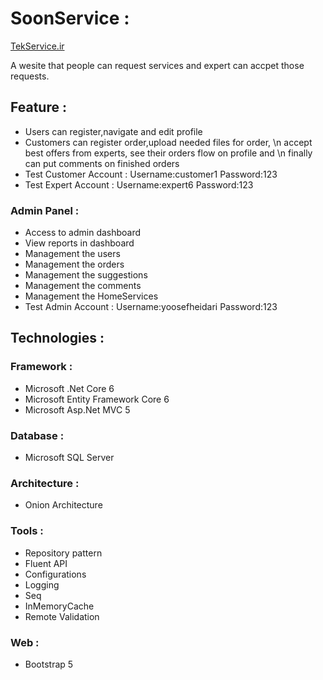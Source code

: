 
# SoonService : 
[TekService.ir](https://stekservice.ir/)
</hr>
A wesite that people can request services and 
expert can accpet those requests.

## Feature :
* Users can register,navigate and edit profile
* Customers can register order,upload needed files for order, \n
 accept best offers from experts, see their orders flow on profile and \n
 finally  can put comments on finished orders 
 * Test Customer Account : Username:customer1 Password:123
 * Test Expert Account : Username:expert6 Password:123

### Admin Panel :
* Access to admin dashboard 
* View reports in dashboard
* Management the users
* Management the orders
* Management the suggestions
* Management the comments
* Management the HomeServices
* Test Admin Account : Username:yoosefheidari Password:123

## Technologies :

### Framework :
* Microsoft .Net Core 6
* Microsoft Entity Framework Core 6 
* Microsoft Asp.Net MVC 5
### Database :
* Microsoft SQL Server 
### Architecture :
* Onion Architecture
### Tools  :
* Repository pattern
* Fluent API
* Configurations
* Logging
* Seq
* InMemoryCache
* Remote Validation
### Web  :
* Bootstrap 5
